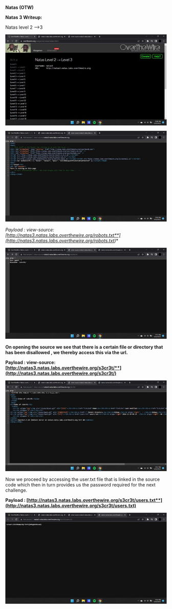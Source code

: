 ﻿**Natas (OTW)**

**Natas 3 Writeup:**

Natas level 2 —>3

![](Aspose.Words.cc0c46f1-ec69-40d6-a456-3aa58991e88d.001.jpeg)

![](Aspose.Words.cc0c46f1-ec69-40d6-a456-3aa58991e88d.002.jpeg)

**Payload : view-source:[http://natas3.natas.labs.overthewire.org/robots.txt**](http://natas3.natas.labs.overthewire.org/robots.txt*)**

![](Aspose.Words.cc0c46f1-ec69-40d6-a456-3aa58991e88d.003.jpeg)

**On opening the source we see that there is a certain file or directory that has been disallowed , we thereby access this via the url.**

**Payload : view-source:[http://natas3.natas.labs.overthewire.org/s3cr3t/**](http://natas3.natas.labs.overthewire.org/s3cr3t/)**

![](Aspose.Words.cc0c46f1-ec69-40d6-a456-3aa58991e88d.004.jpeg)

Now we proceed by accessing the user.txt file that is linked in the source code which then in turn provides us the password required for the next challenge.

**Payload : [http://natas3.natas.labs.overthewire.org/s3cr3t/users.txt**](http://natas3.natas.labs.overthewire.org/s3cr3t/users.txt)**

![](Aspose.Words.cc0c46f1-ec69-40d6-a456-3aa58991e88d.005.jpeg)
